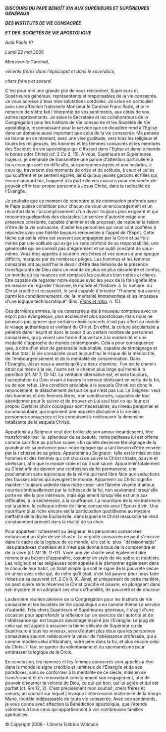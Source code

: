 ***DISCOURS DU PAPE BENOÎT XVI* *AUX SUPÉRIEURS ET SUPÉRIEURES GÉNÉRAUX***

***DES INSTITUTS DE VIE CONSACRÉE***

***ET DES  SOCIÉTÉS DE VIE APOSTOLIQUE***

*Aula Paolo VI*

*Lundi 22 mai 2006*

*Monsieur le Cardinal,*

*vénérés frères dans l'épiscopat et dans le sacerdoce,*

*chers frères et soeurs!*

C'est pour moi une grande joie de vous rencontrer, Supérieurs et Supérieures généraux, représentants et responsables de la vie consacrée. Je vous adresse à tous mes salutations cordiales. Je salue en particulier avec une affection fraternelle Monsieur le Cardinal Franc Rodé, et je le remercie de s'être fait l'interprète de vos sentiments, aux côtés de vos autres représentants. Je salue le Secrétaire et les collaborateurs de la Congrégation pour les Instituts de Vie consacrée et les Sociétés de Vie apostolique, reconnaissant pour le service que ce dicastère rend à l'Eglise dans un domaine aussi important que celui de la vie consacrée. Ma pensée se tourne en ce moment, avec une vive gratitude, vers tous les religieux et toutes les religieuses, les hommes et les femmes consacrés et les membres des Sociétés de vie apostolique qui diffusent dans l'Eglise et dans le monde le bonus odor Christi (cf. 2 *Co* 2, 15). A vous, Supérieurs et Supérieures majeurs, je demande de transmettre une parole d'attention particulière à tous ceux qui sont en difficulté, aux personnes âgées et aux malades, à ceux qui traversent des moments de crise et de solitude, à ceux et celles qui souffrent et se sentent égarés, ainsi qu'aux jeunes garçons et filles qui, encore aujourd'hui, frappent à la porte de vos maisons pour demander de pouvoir offrir leur propre personne à Jésus Christ, dans la radicalité de l'Evangile.

Je souhaite que ce moment de rencontre et de communion profonde avec le Pape puisse constituer pour chacun de vous un encouragement et un réconfort dans l'accomplissement d'un devoir toujours plus exigeant et qui rencontre quelquefois des obstacles. Le service d'autorité exige une présence constante, capable d'animer et de proposer, de rappeler la raison d'être de la vie consacrée, d'aider les personnes qui vous sont confiées à répondre avec une fidélité toujours renouvelée à l'appel de l'Esprit. Cette tâche qui est la vôtre est souvent accompagnée par la Croix et parfois même par une solitude qui exige un sens profond de sa responsabilité, une générosité qui ne connaît pas d'égarement et un oubli constant de vous-même. Vous êtes appelés à soutenir vos frères et vos soeurs à une époque difficile, marquée par de nombreux pièges. Les hommes et les femmes consacrés ont aujourd'hui le devoir d'être des témoins de la présence transfigurante de Dieu dans un monde de plus en plus désorienté et confus, un monde où les nuances ont remplacé les couleurs bien nettes et claires. Etre capable de regarder notre époque avec les yeux de la foi signifie être en mesure de regarder l'homme, le monde et l'histoire  à  la  lumière  du Christ crucifié et ressuscité, le seul capable d'orienter "l'homme qui avance parmi les conditionnements  de  la  mentalité immanentiste et les impasses d'une logique technocratique" (Enc. *[Fides et ratio](http://www.vatican.va/edocs/FRA0075/_INDEX.HTM)*, n. 15).

Ces dernières années, la vie consacrée a été à nouveau comprise avec un esprit plus évangélique, plus ecclésial et plus apostolique; mais nous ne pouvons pas ignorer que certains choix concrets n'ont pas offert au monde le visage authentique et vivifiant du Christ. En effet, la culture sécularisée a pénétré dans l'esprit et dans le coeur d'un certain nombre de personnes consacrées, qui y voient une forme d'ouverture à la modernité et une modalité d'approche du monde contemporain. Cela a pour conséquence que, à côté d'un élan de générosité indubitable, capable de témoignage et de don total, la vie consacrée court aujourd'hui le risque de la médiocrité, de l'embourgeoisement et de la mentalité de consommation. Dans l'Evangile, Jésus nous a avertis qu'il y a deux chemins:  l'un est le chemin étroit qui mène à la vie, l'autre est le chemin plus large qui mène à la perdition (cf. *Mt* 7, 13-14). La véritable alternative est, et sera toujours, l'acceptation du Dieu vivant à travers le service obéissant en vertu de la foi, ou de son refus. Une condition préalable à la sequela Christi est donc le renoncement, le détachement de tout ce qui n'est pas Lui. Le Seigneur veut des hommes et des femmes libres, non conditionnés, capables de tout abandonner pour le suivre et de trouver en Lui seul tout ce qui leur est propre. Certains choix courageux sont nécessaires, au niveau personnel et communautaire, qui impriment une nouvelle discipline à la vie des personnes consacrées et les conduisent à redécouvrir la dimension totalisante de la sequela Christi.

Appartenir au Seigneur veut dire brûler de son amour incandescent, être transformés  par  la  splendeur de sa beauté:  notre petitesse lui est offerte comme sacrifice au parfum suave, afin qu'elle devienne témoignage de la grandeur de sa présence pour notre époque qui a tant besoin d'être enivrée par la richesse de sa grâce. Appartenir au Seigneur:  telle est la mission des hommes et des femmes qui ont choisi de suivre le Christ chaste, pauvre et obéissant, afin que le monde croie et qu'il soit sauvé. Appartenir totalement au Christ afin de devenir une confession de foi permanente, une proclamation sans équivoque de la vérité qui rend libre face aux séductions des fausses idoles qui aveuglent le monde. Appartenir au Christ signifie maintenir toujours ardente dans notre coeur une flamme vivante d'amour, nourrie continuellement par la richesse de la foi, non seulement lorsqu'elle porte en elle la joie intérieure, mais également lorsqu'elle est unie aux difficultés, à la sécheresse, à la souffrance. La nourriture de la vie intérieure est la prière, le colloque intime de l'âme consacrée avec l'Epoux divin. Une nourriture plus riche encore est la participation quotidienne au mystère ineffable de la divine Eucharistie, dans laquelle le Christ ressuscité se rend constamment présent dans la réalité de sa chair.

Pour appartenir totalement au Seigneur, les personnes consacrées embrassent un style de vie chaste. La virginité consacrée ne peut s'inscrire dans le cadre de la logique de ce monde; elle est le  plus  "déraisonnable"  des paradoxes chrétiens et il n'est pas donné à tous de la comprendre et de la vivre (cf. *Mt* 19, 11-12). Vivre une vie chaste veut également dire renoncer au besoin d'apparaître, assumer un style de vie sobre et modeste. Les religieux et les religieuses sont appelés à le démontrer également dans le choix de leur habit, un habit simple qui soit le signe de la pauvreté vécue en union avec celui qui, de riche qu'il était, s'est fait pauvre pour nous faire riches de sa pauvreté (cf. 2 *Co* 8, 9). Ainsi, et uniquement de cette manière, on peut suivre sans réserves le Christ crucifié et pauvre, en plongeant dans son mystère et en adoptant ses choix d'humilité, de pauvreté et de douceur.

La dernière réunion plénière de la Congrégation pour les Instituts de Vie consacrée et les Sociétés de Vie apostolique a eu comme thème Le service d'autorité. Très chers Supérieurs et Supérieures généraux, il s'agit d'une occasion pour approfondir la réflexion sur un exercice de l'autorité et de l'obéissance qui est toujours davantage inspiré par l'Evangile. Le joug de celui qui est appelé à assumer la tâche délicate de Supérieur ou de Supérieure à tous les niveaux, sera d'autant plus doux que les personnes consacrées sauront redécouvrir la valeur de l'obéissance professée, qui a comme modèle celui d'Abraham, notre père dans la foi, et plus encore celui du Christ. Il faut se garder du volontarisme et du spontanéisme pour embrasser la logique de la Croix.

En conclusion, les hommes et les femmes consacrés sont appelés à être dans le monde le signe crédible et lumineux de l'Evangile et de ses paradoxes, sans se conformer à la mentalité de ce siècle, mais en se transformant et en renouvelant constamment son engagement, afin de pouvoir discerner la volonté de Dieu, ce qui est bon, qui lui agrée et qui est parfait (cf. *Rm* 12, 2). C'est précisément mon souhait, chers frères et soeurs; un souhait sur lequel j'invoque l'intercession maternelle de la Vierge Marie, modèle indépassable de toute vie consacrée. Avec ces sentiments, je vous donne avec affection la Bénédiction apostolique, que j'étends volontiers à tous ceux qui appartiennent à vos nombreuses familles spirituelles.

© Copyright 2006 - Libreria Editrice Vaticana